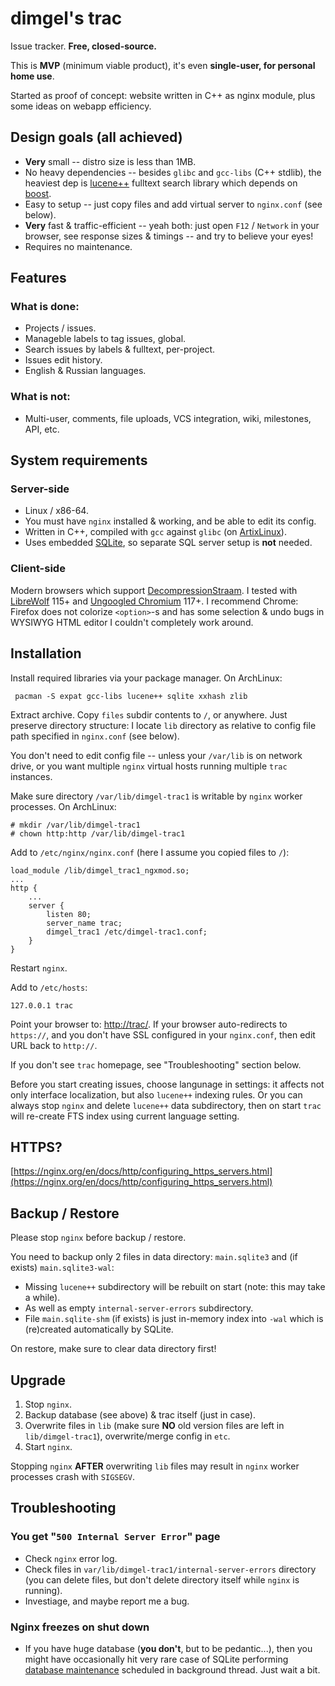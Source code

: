 # dimgel's trac

Issue tracker. **Free, closed-source.**

This is **MVP** (minimum viable product), it's even **single-user, for personal home use**.

Started as proof of concept: website written in C++ as nginx module, plus some ideas on webapp efficiency.

## Design goals (all achieved)

- **Very** small -- distro size is less than 1MB.
- No heavy dependencies -- besides `glibc` and `gcc-libs` (C++ stdlib), the heaviest dep is [lucene++](https://github.com/luceneplusplus/LucenePlusPlus) fulltext search library which depends on [boost](https://www.boost.org).
- Easy to setup -- just copy files and add virtual server to `nginx.conf` (see below).
- **Very** fast & traffic-efficient -- yeah both: just open `F12` / `Network` in your browser, see response sizes & timings -- and try to believe your eyes!
- Requires no maintenance.

## Features

### What is done:

- Projects / issues.
- Manageble labels to tag issues, global.
- Search issues by labels & fulltext, per-project.
- Issues edit history.
- English & Russian languages.

### What is not:

- Multi-user, comments, file uploads, VCS integration, wiki, milestones, API, etc.

## System requirements

### Server-side

- Linux / x86-64.
- You must have `nginx` installed & working, and be able to edit its config.
- Written in C++, compiled with `gcc` against `glibc` (on [ArtixLinux](https://artixlinux.org/)).
- Uses embedded [SQLite](https://www.sqlite.org/), so separate SQL server setup is **not** needed.

### Client-side

Modern browsers which support [DecompressionStraam](https://caniuse.com/?search=DecompressionStream). I tested with [LibreWolf](https://librewolf.net/) 115+ and [Ungoogled Chromium](https://github.com/ungoogled-software/ungoogled-chromium) 117+. I recommend Chrome: Firefox does not colorize `<option>`-s and has some selection & undo bugs in WYSIWYG HTML editor I couldn't completely work around.


## Installation

Install required libraries via your package manager. On ArchLinux:

     pacman -S expat gcc-libs lucene++ sqlite xxhash zlib

Extract archive. Copy `files` subdir contents to `/`, or anywhere. Just preserve directory structure: I locate `lib` directory as relative to config file path specified in `nginx.conf` (see below).

You don't need to edit config file -- unless your `/var/lib` is on network drive, or you want multiple `nginx` virtual hosts running multiple `trac` instances.

Make sure directory `/var/lib/dimgel-trac1` is writable by `nginx` worker processes. On ArchLinux:

	# mkdir /var/lib/dimgel-trac1
	# chown http:http /var/lib/dimgel-trac1

Add to `/etc/nginx/nginx.conf` (here I assume you copied files to `/`):

    load_module /lib/dimgel_trac1_ngxmod.so;
    ...
    http {
        ...
        server {
            listen 80;
            server_name trac;
            dimgel_trac1 /etc/dimgel-trac1.conf;
        }
    }

Restart `nginx`.

Add to `/etc/hosts`:

    127.0.0.1 trac

Point your browser to: [http://trac/](http://trac/). If your browser auto-redirects to `https://`, and you don't have SSL configured in your `nginx.conf`, then edit URL back to `http://`.

If you don't see `trac` homepage, see "Troubleshooting" section below.

Before you start creating issues, choose langunage in settings: it affects not only interface localization, but also `lucene++` indexing rules. Or you can always stop `nginx` and delete `lucene++` data subdirectory, then on start `trac` will re-create FTS index using current language setting.


## HTTPS?

[https://nginx.org/en/docs/http/configuring_https_servers.html](https://nginx.org/en/docs/http/configuring_https_servers.html)


## Backup / Restore

Please stop `nginx` before backup / restore.

You need to backup only 2 files in data directory: `main.sqlite3` and (if exists) `main.sqlite3-wal`:

- Missing `lucene++` subdirectory will be rebuilt on start (note: this may take a while).
- As well as empty `internal-server-errors` subdirectory.
- File `main.sqlite-shm` (if exists) is just in-memory index into `-wal` which is (re)created automatically by SQLite.

On restore, make sure to clear data directory first!

## Upgrade

1. Stop `nginx`.
2. Backup database (see above) & trac itself (just in case).
3. Overwrite files in `lib` (make sure **NO** old version files are left in `lib/dimgel-trac1`), overwrite/merge config in `etc`.
4. Start `nginx`.

Stopping `nginx` **AFTER** overwriting `lib` files may result in `nginx` worker processes crash with `SIGSEGV`.


## Troubleshooting

### You get "`500 Internal Server Error`" page

- Check `nginx` error log.
- Check files in `var/lib/dimgel-trac1/internal-server-errors` directory (you can delete files, but don't delete directory itself while `nginx` is running).
- Investiage, and maybe report me a bug.

### Nginx freezes on shut down

- If you have huge database (**you don't**, but to be pedantic...), then you might have occasionally hit very rare case of SQLite performing [database maintenance](https://www.sqlite.org/pragma.html#pragma_optimize) scheduled in background thread. Just wait a bit.
